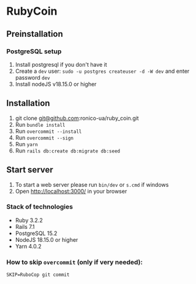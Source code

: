 # RubyCoin

Preinstallation
--------------
### PostgreSQL setup

1. Install postgresql if you don't have it
2. Create a `dev` user: `sudo -u postgres createuser -d -W dev` and enter password `dev`
3. Install nodeJS v18.15.0 or higher

Installation
--------------
1. git clone git@github.com:ronico-ua/ruby_coin.git
2. Run `bundle install`
3. Run `overcommit --install`
4. Run `overcommit --sign`
5. Run `yarn`
6. Run `rails db:create db:migrate db:seed`

Start server
--------------
1. To start a web server please run `bin/dev` or `s.cmd` if windows
2. Open [http://localhost:3000/](http://localhost:3000/) in your browser

### Stack of technologies
* Ruby       3.2.2
* Rails      7.1
* PostgreSQL 15.2
* NodeJS    18.15.0 or higher
* Yarn       4.0.2


### How to skip `overcommit` (only if very needed):
`SKIP=RuboCop git commit`
